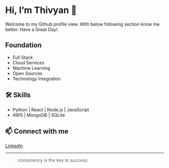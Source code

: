 # Hi, I’m Thivyan 👋
Welcome to my Github profile view. With below following section know me better. Have a Great Day!.

## Foundation
- Full Stack
- Cloud Services
- Machine Learning
- Open Sources
- Technology Integration


## 🛠️ Skills
- Python | React | Node.js | JavaScript
- AWS | MongoDB | SQLite

## 📫 Connect with me
[LinkedIn](https://www.linkedin.com/in/thivyan-ks)

---

> consistency is the key to success
